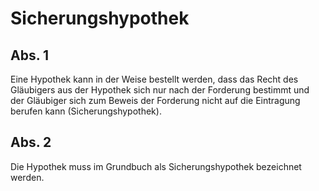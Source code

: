 # Sicherungshypothek



## Abs. 1

 Eine Hypothek kann in der Weise bestellt werden, dass das Recht des Gläubigers aus der Hypothek sich nur nach der Forderung bestimmt und der Gläubiger sich zum Beweis der Forderung nicht auf die Eintragung berufen kann (Sicherungshypothek).

## Abs. 2

 Die Hypothek muss im Grundbuch als Sicherungshypothek bezeichnet werden. 

